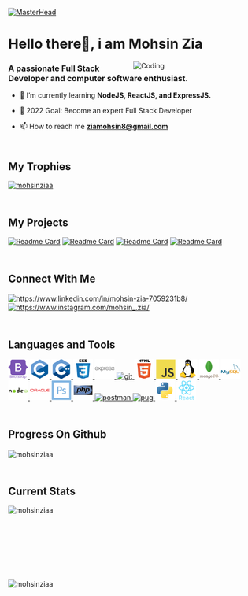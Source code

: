 [![MasterHead](https://camo.githubusercontent.com/48ec00ed4c84e771db4a1db90b56352923a8d644452a32b434d68e97006c9337/68747470733a2f2f63686b736b696c6c732e636f6d2f77702d636f6e74656e742f75706c6f6164732f323032302f30342f504e432d416e696d617465642d42616e6e6572732e676966)](https://mohsinziaa.io)
# Hello there👋, i am Mohsin Zia
<img align="right" alt="Coding" width="250" src="https://thumbs.gfycat.com/AngelicConcreteHypsilophodon-max-1mb.gif"/>
<h3 align="left">A passionate Full Stack Developer and computer software enthusiast.</h3>

- 🌱 I’m currently learning **NodeJS, ReactJS, and ExpressJS.**

- 🥅 2022 Goal: Become an expert Full Stack Developer

- 📫 How to reach me **ziamohsin8@gmail.com**

## <br>My Trophies
<p align="left"> <a href="https://github.com/ryo-ma/github-profile-trophy"><img src="https://github-profile-trophy.vercel.app/?username=mohsinziaa&row=1&column=6&theme=darkhub" alt="mohsinziaa" /></a> </p>

## <br>My Projects
[![Readme Card](https://github-readme-stats.vercel.app/api/pin/?username=mohsinziaa&repo=snakeGame.github.io&theme=dracula)](https://github.com/mohsinziaa/snakeGame.github.io)
[![Readme Card](https://github-readme-stats.vercel.app/api/pin/?username=mohsinziaa&repo=dragon-game.github.io&theme=dracula)](https://github.com/mohsinziaa/dragon-game.github.io)
[![Readme Card](https://github-readme-stats.vercel.app/api/pin/?username=mohsinziaa&repo=blog-template.github.io&theme=dracula)](https://github.com/mohsinziaa/blog-template.github.io)
[![Readme Card](https://github-readme-stats.vercel.app/api/pin/?username=mohsinziaa&repo=Event-Planning.github.io&theme=dracula)](https://github.com/mohsinziaa/Event-Planning.github.io)

## <br>Connect With Me
<p align="left">
<a href="https://www.linkedin.com/in/mohsin-zia-7059231b8/" target="blank"><img align="center" src="https://raw.githubusercontent.com/rahuldkjain/github-profile-readme-generator/master/src/images/icons/Social/linked-in-alt.svg" alt="https://www.linkedin.com/in/mohsin-zia-7059231b8/" height="30" width="40" /></a>
<a href="https://www.instagram.com/mohsin_.zia/" target="blank"><img align="center" src="https://raw.githubusercontent.com/rahuldkjain/github-profile-readme-generator/master/src/images/icons/Social/instagram.svg" alt="https://www.instagram.com/mohsin_.zia/" height="30" width="40" /></a>
</p>

## <br>Languages and Tools
<p align="left"> <a href="https://getbootstrap.com" target="_blank" rel="noreferrer"> <img src="https://raw.githubusercontent.com/devicons/devicon/master/icons/bootstrap/bootstrap-plain-wordmark.svg" alt="bootstrap" width="40" height="40"/> </a> <a href="https://www.cprogramming.com/" target="_blank" rel="noreferrer"> <img src="https://raw.githubusercontent.com/devicons/devicon/master/icons/c/c-original.svg" alt="c" width="40" height="40"/> </a> <a href="https://www.w3schools.com/cpp/" target="_blank" rel="noreferrer"> <img src="https://raw.githubusercontent.com/devicons/devicon/master/icons/cplusplus/cplusplus-original.svg" alt="cplusplus" width="40" height="40"/> </a> <a href="https://www.w3schools.com/css/" target="_blank" rel="noreferrer"> <img src="https://raw.githubusercontent.com/devicons/devicon/master/icons/css3/css3-original-wordmark.svg" alt="css3" width="40" height="40"/> </a> <a href="https://expressjs.com" target="_blank" rel="noreferrer"> <img src="https://raw.githubusercontent.com/devicons/devicon/master/icons/express/express-original-wordmark.svg" alt="express" width="40" height="40"/> </a> <a href="https://git-scm.com/" target="_blank" rel="noreferrer"> <img src="https://www.vectorlogo.zone/logos/git-scm/git-scm-icon.svg" alt="git" width="40" height="40"/> </a> <a href="https://www.w3.org/html/" target="_blank" rel="noreferrer"> <img src="https://raw.githubusercontent.com/devicons/devicon/master/icons/html5/html5-original-wordmark.svg" alt="html5" width="40" height="40"/> </a> <a href="https://developer.mozilla.org/en-US/docs/Web/JavaScript" target="_blank" rel="noreferrer"> <img src="https://raw.githubusercontent.com/devicons/devicon/master/icons/javascript/javascript-original.svg" alt="javascript" width="40" height="40"/> </a> <a href="https://www.linux.org/" target="_blank" rel="noreferrer"> <img src="https://raw.githubusercontent.com/devicons/devicon/master/icons/linux/linux-original.svg" alt="linux" width="40" height="40"/> </a> <a href="https://www.mongodb.com/" target="_blank" rel="noreferrer"> <img src="https://raw.githubusercontent.com/devicons/devicon/master/icons/mongodb/mongodb-original-wordmark.svg" alt="mongodb" width="40" height="40"/> </a> <a href="https://www.mysql.com/" target="_blank" rel="noreferrer"> <img src="https://raw.githubusercontent.com/devicons/devicon/master/icons/mysql/mysql-original-wordmark.svg" alt="mysql" width="40" height="40"/> </a> <a href="https://nodejs.org" target="_blank" rel="noreferrer"> <img src="https://raw.githubusercontent.com/devicons/devicon/master/icons/nodejs/nodejs-original-wordmark.svg" alt="nodejs" width="40" height="40"/> </a> <a href="https://www.oracle.com/" target="_blank" rel="noreferrer"> <img src="https://raw.githubusercontent.com/devicons/devicon/master/icons/oracle/oracle-original.svg" alt="oracle" width="40" height="40"/> </a> <a href="https://www.photoshop.com/en" target="_blank" rel="noreferrer"> <img src="https://raw.githubusercontent.com/devicons/devicon/master/icons/photoshop/photoshop-line.svg" alt="photoshop" width="40" height="40"/> </a> <a href="https://www.php.net" target="_blank" rel="noreferrer"> <img src="https://raw.githubusercontent.com/devicons/devicon/master/icons/php/php-original.svg" alt="php" width="40" height="40"/> </a> <a href="https://postman.com" target="_blank" rel="noreferrer"> <img src="https://www.vectorlogo.zone/logos/getpostman/getpostman-icon.svg" alt="postman" width="40" height="40"/> </a> <a href="https://pugjs.org" target="_blank" rel="noreferrer"> <img src="https://cdn.worldvectorlogo.com/logos/pug.svg" alt="pug" width="40" height="40"/> </a> <a href="https://www.python.org" target="_blank" rel="noreferrer"> <img src="https://raw.githubusercontent.com/devicons/devicon/master/icons/python/python-original.svg" alt="python" width="40" height="40"/> </a> <a href="https://reactjs.org/" target="_blank" rel="noreferrer"> <img src="https://raw.githubusercontent.com/devicons/devicon/master/icons/react/react-original-wordmark.svg" alt="react" width="40" height="40"/> </a></p>

## <br>Progress On Github
<p><img align="center" src="https://github-readme-streak-stats.herokuapp.com/?user=mohsinziaa&" alt="mohsinziaa" /></p>

## <br>Current Stats
<p><img align="left" src="https://github-readme-stats.vercel.app/api/top-langs?username=mohsinziaa&show_icons=true&locale=en&layout=compact" alt="mohsinziaa" /></p>
<br><br><br><br><br><br><br><br>
<p>&nbsp;<img align="left" src="https://github-readme-stats.vercel.app/api?username=mohsinziaa&show_icons=true&locale=en" alt="mohsinziaa" /></p>
